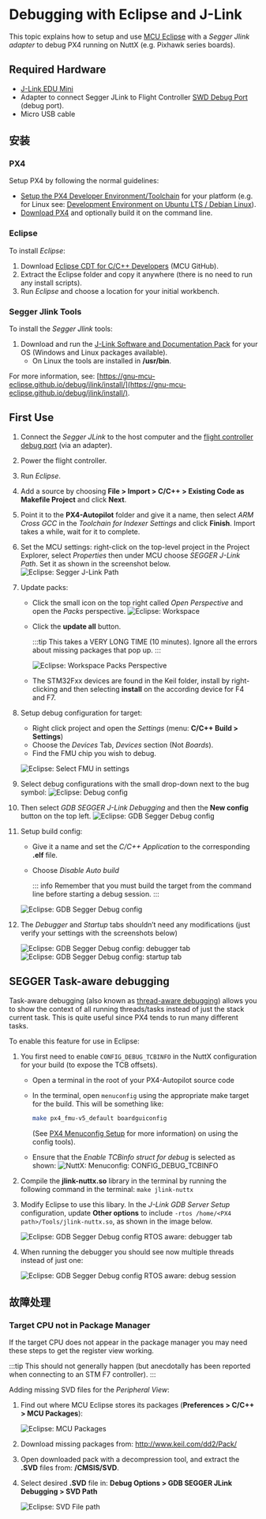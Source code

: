# Debugging with Eclipse and J-Link

This topic explains how to setup and use [MCU Eclipse](https://gnu-mcu-eclipse.github.io/) with a _Segger Jlink adapter_ to debug PX4 running on NuttX (e.g. Pixhawk series boards).

## Required Hardware

- [J-Link EDU Mini](https://www.segger.com/products/debug-probes/j-link/models/j-link-edu-mini/)
- Adapter to connect Segger JLink to Flight Controller [SWD Debug Port](../debug/swd_debug.md) (debug port).
- Micro USB cable

## 安装

### PX4

Setup PX4 by following the normal guidelines:

- [Setup the PX4 Developer Environment/Toolchain](../dev_setup/dev_env.md) for your platform (e.g. for Linux see: [Development Environment on Ubuntu LTS / Debian Linux](../dev_setup/dev_env_linux_ubuntu.md)).
- [Download PX4](../dev_setup/building_px4.md) and optionally build it on the command line.

### Eclipse

To install _Eclipse_:

1. Download [Eclipse CDT for C/C++ Developers](https://github.com/gnu-mcu-eclipse/org.eclipse.epp.packages/releases/) (MCU GitHub).
1. Extract the Eclipse folder and copy it anywhere (there is no need to run any install scripts).
1. Run _Eclipse_ and choose a location for your initial workbench.

### Segger Jlink Tools

To install the _Segger Jlink_ tools:

1. Download and run the [J-Link Software and Documentation Pack](https://www.segger.com/downloads/jlink/#J-LinkSoftwareAndDocumentationPack) for your OS (Windows and Linux packages available).
   - On Linux the tools are installed in **/usr/bin**.

For more information, see: [https://gnu-mcu-eclipse.github.io/debug/jlink/install/](https://gnu-mcu-eclipse.github.io/debug/jlink/install/).

## First Use

1. Connect the _Segger JLink_ to the host computer and the [flight controller debug port](../debug/swd_debug.md) (via an adapter).
1. Power the flight controller.
1. Run _Eclipse_.
1. Add a source by choosing **File > Import > C/C++ > Existing Code as Makefile Project** and click **Next**.
1. Point it to the **PX4-Autopilot** folder and give it a name, then select _ARM Cross GCC_ in the _Toolchain for Indexer Settings_ and click **Finish**. Import takes a while, wait for it to complete.
1. Set the MCU settings: right-click on the top-level project in the Project Explorer, select _Properties_ then under MCU choose _SEGGER J-Link Path_. Set it as shown in the screenshot below. ![Eclipse: Segger J-Link Path](../../assets/debug/eclipse_segger_jlink_path.png)
1. Update packs:

   - Click the small icon on the top right called _Open Perspective_ and open the _Packs_ perspective. ![Eclipse: Workspace](../../assets/debug/eclipse_workspace_perspective.png)
   - Click the **update all** button.

     :::tip
This takes a VERY LONG TIME (10 minutes).
Ignore all the errors about missing packages that pop up.
:::

     ![Eclipse: Workspace Packs Perspective](../../assets/debug/eclipse_packs_perspective.jpg)

   - The STM32Fxx devices are found in the Keil folder, install by right-clicking and then selecting **install** on the according device for F4 and F7.

1. Setup debug configuration for target:

   - Right click project and open the _Settings_ (menu: **C/C++ Build > Settings**)
   - Choose the _Devices_ Tab, _Devices_ section (Not _Boards_).
   - Find the FMU chip you wish to debug.

   ![Eclipse: Select FMU in settings](../../assets/debug/eclipse_settings_devices_fmu.png)

1. Select debug configurations with the small drop-down next to the bug symbol: ![Eclipse: Debug config](../../assets/debug/eclipse_settings_debug_config.png)
1. Then select _GDB SEGGER J-Link Debugging_ and then the **New config** button on the top left. ![Eclipse: GDB Segger Debug config](../../assets/debug/eclipse_settings_debug_config_gdb_segger.png)
1. Setup build config:

   - Give it a name and set the _C/C++ Application_ to the corresponding **.elf** file.
   - Choose _Disable Auto build_

     ::: info
Remember that you must build the target from the command line before starting a debug session.
:::

   ![Eclipse: GDB Segger Debug config](../../assets/debug/eclipse_settings_debug_config_gdb_segger_build_config.png)

1. The _Debugger_ and _Startup_ tabs shouldn’t need any modifications (just verify your settings with the screenshots below)

   ![Eclipse: GDB Segger Debug config: debugger tab](../../assets/debug/eclipse_settings_debug_config_gdb_segger_build_config_debugger_tab.png) ![Eclipse: GDB Segger Debug config: startup tab](../../assets/debug/eclipse_settings_debug_config_gdb_segger_build_config_startup_tab.png)

## SEGGER Task-aware debugging

Task-aware debugging (also known as [thread-aware debugging](https://www.segger.com/products/debug-probes/j-link/tools/j-link-gdb-server/thread-aware-debugging/)) allows you to show the context of all running threads/tasks instead of just the stack current task. This is quite useful since PX4 tends to run many different tasks.

To enable this feature for use in Eclipse:

1. You first need to enable `CONFIG_DEBUG_TCBINFO` in the NuttX configuration for your build (to expose the TCB offsets).

   - Open a terminal in the root of your PX4-Autopilot source code
   - In the terminal, open `menuconfig` using the appropriate make target for the build. This will be something like:

     ```sh
     make px4_fmu-v5_default boardguiconfig
     ```

     (See [PX4 Menuconfig Setup](../hardware/porting_guide_config.md#px4-menuconfig-setup) for more information) on using the config tools).

   - Ensure that the _Enable TCBinfo struct for debug_ is selected as shown: ![NuttX: Menuconfig: CONFIG_DEBUG_TCBINFO](../../assets/debug/nuttx_tcb_task_aware.png)

1. Compile the **jlink-nuttx.so** library in the terminal by running the following command in the terminal: `make jlink-nuttx`
1. Modify Eclipse to use this libary. In the _J-Link GDB Server Setup_ configuration, update **Other options** to include `-rtos /home/<PX4 path>/Tools/jlink-nuttx.so`, as shown in the image below.

   ![Eclipse: GDB Segger Debug config RTOS aware: debugger tab](../../assets/debug/eclipse_settings_debug_config_gdb_segger_task_aware.png)

1. When running the debugger you should see now multiple threads instead of just one:

   ![Eclipse: GDB Segger Debug config RTOS aware: debug session](../../assets/debug/eclipse_settings_debug_config_gdb_segger_task_aware_tasks.png)

## 故障处理

### Target CPU not in Package Manager

If the target CPU does not appear in the package manager you may need these steps to get the register view working.

:::tip
This should not generally happen (but anecdotally has been reported when connecting to an STM F7 controller).
:::

Adding missing SVD files for the _Peripheral View_:

1. Find out where MCU Eclipse stores its packages (**Preferences > C/C++ > MCU Packages**):

   ![Eclipse: MCU Packages](../../assets/debug/eclipse_mcu_packages.png)

2. Download missing packages from: http://www.keil.com/dd2/Pack/
3. Open downloaded pack with a decompression tool, and extract the **.SVD** files from: **/CMSIS/SVD**.
4. Select desired **.SVD** file in: **Debug Options > GDB SEGGER JLink Debugging > SVD Path**

   ![Eclipse: SVD File path](../../assets/debug/eclipse_svd_file_path.png)

